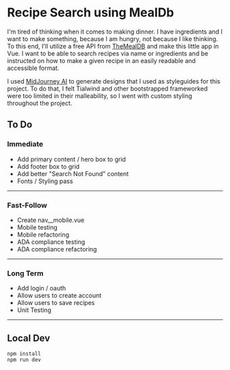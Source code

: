 # Recipe Search using MealDb

I'm tired of thinking when it comes to making dinner. I have ingredients and I want to make something, because I am hungry, not because I like thinking. To this end, I'll utilize a free API from [TheMealDB](https://www.themealdb.com/api.php) and make this little app in Vue. I want to be able to search recipes via name or ingredients and be instructed on how to make a given recipe in an easily readable and accessible format.

I used [MidJourney AI](https://www.midjourney.com/) to generate designs that I used as styleguides for this project. To do that, I felt Tialwind and other bootstrapped frameworked were too limited in their malleability, so I went with custom styling throughout the project. 

## __To Do__
### Immediate
  * Add primary content / hero box to grid
  * Add footer box to grid
  * Add better "Search Not Found" content
  * Fonts / Styling pass
  ---
### __Fast-Follow__
  * Create nav__mobile.vue
  * Mobile testing
  * Mobile refactoring
  * ADA compliance testing
  * ADA compliance refactoring
  ---
### __Long Term__
  * Add login / oauth
  * Allow users to create account
  * Allow users to save recipes
  * Unit Testing
---

## Local Dev
```
npm install
npm run dev
```
